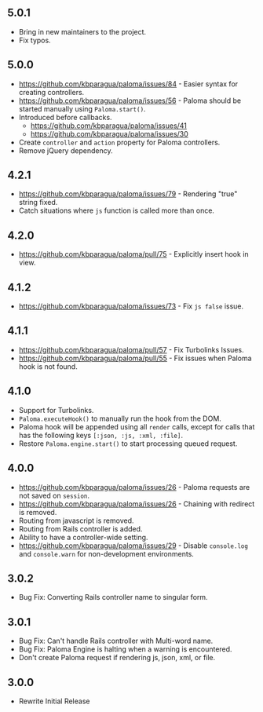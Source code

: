 ## 5.0.1
* Bring in new maintainers to the project.
* Fix typos.

## 5.0.0
* https://github.com/kbparagua/paloma/issues/84 - Easier syntax for creating controllers.
* https://github.com/kbparagua/paloma/issues/56 - Paloma should be started manually using `Paloma.start()`.
* Introduced before callbacks.
  - https://github.com/kbparagua/paloma/issues/41
  - https://github.com/kbparagua/paloma/issues/30
* Create `controller` and `action` property for Paloma controllers.
* Remove jQuery dependency.


## 4.2.1
* https://github.com/kbparagua/paloma/issues/79 - Rendering "true" string fixed.
* Catch situations where `js` function is called more than once.

## 4.2.0
* https://github.com/kbparagua/paloma/pull/75 - Explicitly insert hook in view.

## 4.1.2
* https://github.com/kbparagua/paloma/issues/73 - Fix `js false` issue.

## 4.1.1
* https://github.com/kbparagua/paloma/pull/57 - Fix Turbolinks Issues.
* https://github.com/kbparagua/paloma/pull/55 - Fix issues when Paloma hook is not found.

## 4.1.0
* Support for Turbolinks.
* `Paloma.executeHook()` to manually run the hook from the DOM.
* Paloma hook will be appended using all `render` calls, except for calls that has the following keys `[:json, :js, :xml, :file]`.
* Restore `Paloma.engine.start()` to start processing queued request.

## 4.0.0
* https://github.com/kbparagua/paloma/issues/26 - Paloma requests are not saved on `session`.
* https://github.com/kbparagua/paloma/issues/26 - Chaining with redirect is removed.
* Routing from javascript is removed.
* Routing from Rails controller is added.
* Ability to have a controller-wide setting.
* https://github.com/kbparagua/paloma/issues/29 - Disable `console.log` and `console.warn` for non-development environments.


## 3.0.2
* Bug Fix: Converting Rails controller name to singular form.

## 3.0.1
* Bug Fix: Can't handle Rails controller with Multi-word name.
* Bug Fix: Paloma Engine is halting when a warning is encountered.
* Don't create Paloma request if rendering js, json, xml, or file.

## 3.0.0
* Rewrite Initial Release
